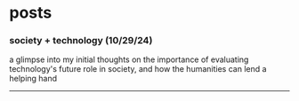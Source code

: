 # posts

### society + technology (10/29/24)

a glimpse into my initial thoughts on the importance of evaluating technology's future role in society, and how the humanities can lend a helping hand
___
